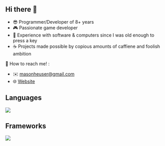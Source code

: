 ## Hi there 👋

<!--
**MasonHeuser/MasonHeuser** is a ✨ _special_ ✨ repository because its `README.md` (this file) appears on your GitHub profile.

Here are some ideas to get you started:

- 🔭 I’m currently working on ...
- 🌱 I’m currently learning ...
- 👯 I’m looking to collaborate on ...
- 🤔 I’m looking for help with ...
- 💬 Ask me about ...
- 📫 How to reach me: ...
- 😄 Pronouns: ...
- ⚡ Fun fact: ...
-->

- :sunglasses: Programmer/Developer of 8+ years
- :video_game: Passionate game developer
- :bear: Experience with software & computers since I was old enough to press a key
- :coffee: Projects made possible by copious amounts of caffiene and foolish ambition

🤔 How to reach me! :
- :envelope: <a href="mailto:masonheuser@gmail.com">masonheuser@gmail.com</a>
- :globe_with_meridians: <a href="https://masonheuser.com">Website</a>

## Languages
<p align="left">
  <a href="https://skillicons.dev">
    <img src="https://skillicons.dev/icons?i=cs,cpp,php,html,css,js,py" />
  </a>
</p>

## Frameworks
<p align="left">
  <a href="https://skillicons.dev">
    <img src="https://skillicons.dev/icons?i=godot,unity,unreal,vue,react,nextjs,wordpress,tailwind,threejs,mysql,blender,htmx,nodejs" />
  </a>
</p>
